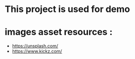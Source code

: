 # This project is used for demo


# images asset resources :
- https://unsplash.com/
- https://www.kickz.com/